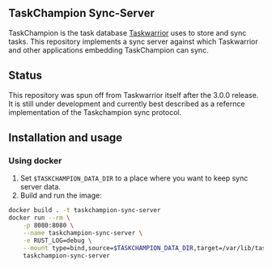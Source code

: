 TaskChampion Sync-Server
------------------------

TaskChampion is the task database [Taskwarrior](https://github.com/GothenburgBitFactory/taskwarrior) uses to store and sync tasks.
This repository implements a sync server against which Taskwarrior and other applications embedding TaskChampion can sync.

## Status

This repository was spun off from Taskwarrior itself after the 3.0.0 release.
It is still under development and currently best described as a refernce implementation of the Taskchampion sync protocol.

## Installation and usage

### Using docker

1. Set `$TASKCHAMPION_DATA_DIR` to a place where you want to keep sync server data.
2. Build and run the image:

```bash
docker build . -t taskchampion-sync-server
docker run --rm \
    -p 8080:8080 \
    --name taskchampion-sync-server \
    -e RUST_LOG=debug \
    --mount type=bind,source=$TASKCHAMPION_DATA_DIR,target=/var/lib/taskchampion-sync-server \ 
    taskchampion-sync-server
```
